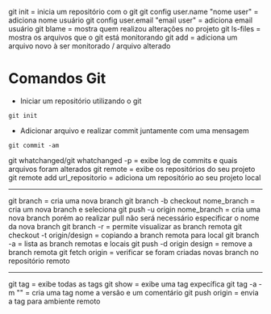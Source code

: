 git init                            = inicia um repositório com o git
git config user.name "nome user"    = adiciona nome usuário
git config user.email "email user"  = adiciona email usuário
git blame                           = mostra quem realizou alterações no projeto
git ls-files                        = mostra os arquivos que o git está monitorando
git add                             = adiciona um arquivo novo à ser monitorado / arquivo alterado
# Comandos Git

* Iniciar um repositório utilizando o git
```
git init
```

* Adicionar arquivo e realizar commit juntamente com uma mensagem
```
git commit -am
```

git whatchanged/git whatchanged -p  = exibe log de commits e quais arquivos foram alterados
git remote                          = exibe os repositórios do seu projeto
git remote add url_repositorio      = adiciona um repositório ao seu projeto local


*************************************

git branch                          = cria uma nova branch
git branch -b checkout nome_branch  = cria um nova branch e seleciona
git push -u origin nome_branch      = cria uma nova branch porém ao realizar pull não será necessário especificar o nome da nova branch
git branch -r                       = permite visualizar as branch remota
git checkout -t origin/design       = copiando a branch remota para local
git branch -a                       = lista as branch remotas e locais
git push -d origin design           = remove a branch remota
git fetch origin                    = verificar se foram criadas novas branch no repositório remoto


***************************************

git tag                             = exibe todas as tags
git show <nome-tag>                 = exibe uma tag expecífica
git tag -a <versao> -m "<comentario>" = cria uma tag nome a versão e um comentário
git push origin <nome-tag>          = envia a tag para ambiente remoto